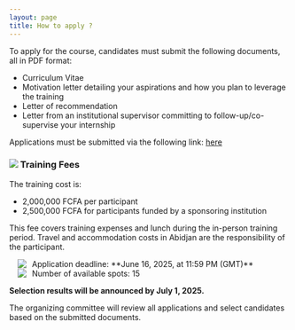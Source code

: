 ```yaml
---
layout: page
title: How to apply ?
---
```


To apply for the course, candidates must submit the following documents, all in PDF format:

- Curriculum Vitae  
- Motivation letter detailing your aspirations and how you plan to leverage the training  
- Letter of recommendation  
- Letter from an institutional supervisor committing to follow-up/co-supervise your internship  

Applications must be submitted via the following link: [here](https://forms.gle/yT49tcERiHjhqUEp8)

### <img src="/cibig/assets/img/icon-dollar-5.png"> Training Fees

The training cost is:

- 2,000,000 FCFA per participant  
- 2,500,000 FCFA for participants funded by a sponsoring institution  

This fee covers training expenses and lunch during the in-person training period. Travel and accommodation costs in Abidjan are the responsibility of the participant.

<div style="display: flex; align-items: center;">
<div style="margin-left: 15px; margin-right: 10px;">
<img src="/cibig/assets/img/icon_calendar-5.png">
</div>
<div>
Application deadline: **June 16, 2025, at 11:59 PM (GMT)**  
</div>
</div>

<div style="display: flex; align-items: center;">
<div style="margin-left: 15px; margin-right: 10px;">
<img src="/cibig/assets/img/icon_apply-5.png" style="vertical-align: middle;">
</div>
<div>
Number of available spots: 15  
</div>
</div>
 
**Selection results will be announced by July 1, 2025.**

The organizing committee will review all applications and select candidates based on the submitted documents.

